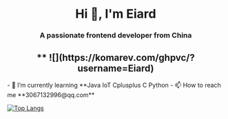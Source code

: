 <h1 align="center"> Hi 👋, I'm Eiard  </h1>
<h3 align="center"> A passionate frontend developer from China </h3>

<h2 align="center">**           ![](https://komarev.com/ghpvc/?username=Eiard)</h3>
- 🌱 I’m currently learning **Java IoT Cplusplus C Python
- 📫 How to reach me **3067132996@qq.com**   

[![Top Langs](https://github-readme-stats.vercel.app/api/top-langs/?username=Eiard&layout=compact&langs_count=10&hide=cmake,makefile)](https://github.com/anuraghazra/github-readme-stats)
 

